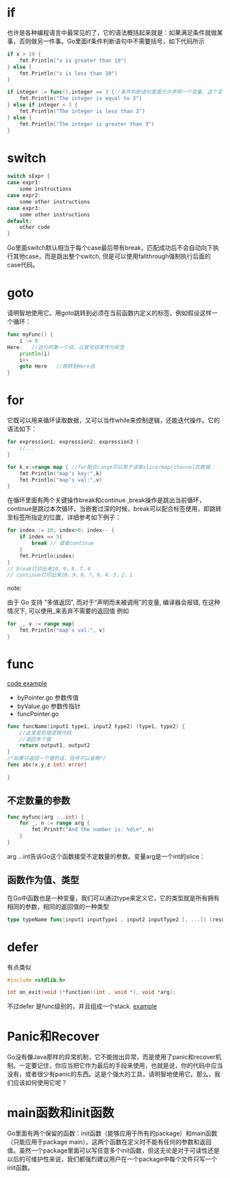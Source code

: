 # if
也许是各种编程语言中最常见的了，它的语法概括起来就是：如果满足条件就做某事，否则做另一件事。Go里面if条件判断语句中不需要括号，如下代码所示
```go
if x > 10 {
	fmt.Println("x is greater than 10")
} else {
	fmt.Println("x is less than 10")
}

if integer := func();integer == 3 {//条件判断语句里面允许声明一个变量，这个变量的作用域只能在该条件逻辑块内
	fmt.Println("The integer is equal to 3")
} else if integer < 3 {
	fmt.Println("The integer is less than 3")
} else {
	fmt.Println("The integer is greater than 3")
}

```

# switch
```go
switch sExpr {
case expr1:
	some instructions
case expr2:
	some other instructions
case expr3:
	some other instructions
default:
	other code
}
```
Go里面switch默认相当于每个case最后带有break，匹配成功后不会自动向下执行其他case，而是跳出整个switch, 但是可以使用fallthrough强制执行后面的case代码。

# goto
请明智地使用它。用goto跳转到必须在当前函数内定义的标签。例如假设这样一个循环：
```go
func myFunc() {
	i := 0
Here:   //这行的第一个词，以冒号结束作为标签
	println(i)
	i++
	goto Here   //跳转到Here去
}
```
# for
它既可以用来循环读取数据，又可以当作while来控制逻辑，还能迭代操作。它的语法如下：
```go
for expression1; expression2; expression3 {
	//...
}

for k,v:=range map { //for配合range可以用于读取slice/map/channel的数据：
	fmt.Println("map's key:",k)
	fmt.Println("map's val:",v)
}
```
在循环里面有两个关键操作break和continue ,break操作是跳出当前循环，continue是跳过本次循环。当嵌套过深的时候，break可以配合标签使用，即跳转至标签所指定的位置，详细参考如下例子：
```go
for index := 10; index>0; index-- {
	if index == 5{
		break // 或者continue
	}
	fmt.Println(index)
}
// break打印出来10、9、8、7、6
// continue打印出来10、9、8、7、6、4、3、2、1
```
note:

由于 Go 支持 “多值返回”, 而对于“声明而未被调用”的变量, 编译器会报错, 在这种情况下, 可以使用_来丢弃不需要的返回值 例如
```go
for _, v := range map{
	fmt.Println("map's val:", v)
}
```

# func
[code example](https://github.com/yc-alex-xu/go/tree/master/src/practise/func)
* byPointer.go  参数传值
* byValue.go 参数传指针 
* funcPointer.go

```go
func funcName(input1 type1, input2 type2) (type1, type2) {
	//这里是处理逻辑代码
	//返回多个值
	return output1, output2
}
/*如果只返回一个值的话，括号可以省略*/
func abc(x,y,z int) error{
	
}
```

## 不定数量的参数
```go
func myfunc(arg ...int) {
	for _, n := range arg {
		fmt.Printf("And the number is: %d\n", n)
	}
}
```
arg ...int告诉Go这个函数接受不定数量的参数。变量arg是一个int的slice：

## 函数作为值、类型
在Go中函数也是一种变量，我们可以通过type来定义它，它的类型就是所有拥有相同的参数，相同的返回值的一种类型
```go
type typeName func(input1 inputType1 , input2 inputType2 [, ...]) (result1 resultType1 [, ...])
```

# defer
有点类似
```c
#include <stdlib.h>

int on_exit(void (*function)(int , void *), void *arg);
```
不过defer 是func级别的，并且组成一个stack. [example](https://github.com/yc-alex-xu/go/tree/master/src/practise/defer)

# Panic和Recover
Go没有像Java那样的异常机制，它不能抛出异常，而是使用了panic和recover机制。一定要记住，你应当把它作为最后的手段来使用，也就是说，你的代码中应当没有，或者很少有panic的东西。这是个强大的工具，请明智地使用它。那么，我们应该如何使用它呢？

# main函数和init函数
Go里面有两个保留的函数：init函数（能够应用于所有的package）和main函数（只能应用于package main）。这两个函数在定义时不能有任何的参数和返回值。虽然一个package里面可以写任意多个init函数，但这无论是对于可读性还是以后的可维护性来说，我们都强烈建议用户在一个package中每个文件只写一个init函数。
